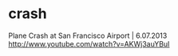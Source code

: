 crash
=====

Plane Crash at San Francisco Airport | 6.07.2013  http://www.youtube.com/watch?v=AKWj3auYBuI
